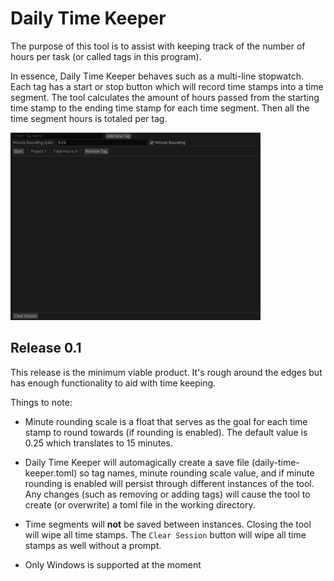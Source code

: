 # Daily Time Keeper
The purpose of this tool is to assist with keeping track of the number of hours per task (or called tags in this program).

In essence, Daily Time Keeper behaves such as a multi-line stopwatch.
Each tag has a start or stop button which will record time stamps into a time segment.
The tool calculates the amount of hours passed from the starting time stamp to the ending time stamp for each time 
segment. Then all the time segment hours is totaled per tag.

![Daily Time Keeper demo](daily_time_keeper_demo.gif)

## Release 0.1
This release is the minimum viable product. It's rough around the edges but has enough functionality to aid with 
time keeping.

Things to note:

* Minute rounding scale is a float that serves as the goal for each time stamp to round towards (if rounding is enabled).
The default value is 0.25 which translates to 15 minutes.

* Daily Time Keeper will automagically create a save file (daily-time-keeper.toml) so tag names, minute rounding scale 
value, and if minute rounding is enabled will persist through different instances of the tool. 
Any changes (such as removing or adding tags) will cause the tool to create (or overwrite) a toml file in the working
directory. 

* Time segments will **not** be saved between instances. Closing the tool will wipe all time stamps.
The `Clear Session` button will wipe all time stamps as well without a prompt.

* Only Windows is supported at the moment